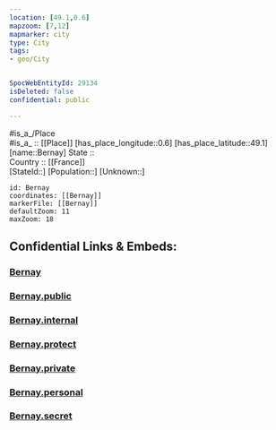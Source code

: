 ```yaml
---
location: [49.1,0.6] 
mapzoom: [7,12] 
mapmarker: city 
type: City
tags:
- geo/City


SpocWebEntityId: 29134
isDeleted: false
confidential: public

---
```

#is_a_/Place  
#is_a_ :: [[Place]] 
[has_place_longitude::0.6] 
[has_place_latitude::49.1] 
[name::Bernay] 
State ::  
Country :: [[France]]  
[StateId::] 
[Population::] 
[Unknown::] 


```leaflet
id: Bernay
coordinates: [[Bernay]] 
markerFile: [[Bernay]] 
defaultZoom: 11 
maxZoom: 18
```


## Confidential Links & Embeds: 

### [Bernay](/_Standards/Earth/Continent/Europe/Europe~West/France/regions~France/Normandie/departments~Normandie/Eure/communes~Eure/Bernay/cities~Bernay/Bernay.md) 

### [Bernay.public](/_public/Earth/Continent/Europe/Europe~West/France/regions~France/Normandie/departments~Normandie/Eure/communes~Eure/Bernay/cities~Bernay/Bernay.public.md) 

### [Bernay.internal](/_internal/Earth/Continent/Europe/Europe~West/France/regions~France/Normandie/departments~Normandie/Eure/communes~Eure/Bernay/cities~Bernay/Bernay.internal.md) 

### [Bernay.protect](/_protect/Earth/Continent/Europe/Europe~West/France/regions~France/Normandie/departments~Normandie/Eure/communes~Eure/Bernay/cities~Bernay/Bernay.protect.md) 

### [Bernay.private](/_private/Earth/Continent/Europe/Europe~West/France/regions~France/Normandie/departments~Normandie/Eure/communes~Eure/Bernay/cities~Bernay/Bernay.private.md) 

### [Bernay.personal](/_personal/Earth/Continent/Europe/Europe~West/France/regions~France/Normandie/departments~Normandie/Eure/communes~Eure/Bernay/cities~Bernay/Bernay.personal.md) 

### [Bernay.secret](/_secret/Earth/Continent/Europe/Europe~West/France/regions~France/Normandie/departments~Normandie/Eure/communes~Eure/Bernay/cities~Bernay/Bernay.secret.md)

